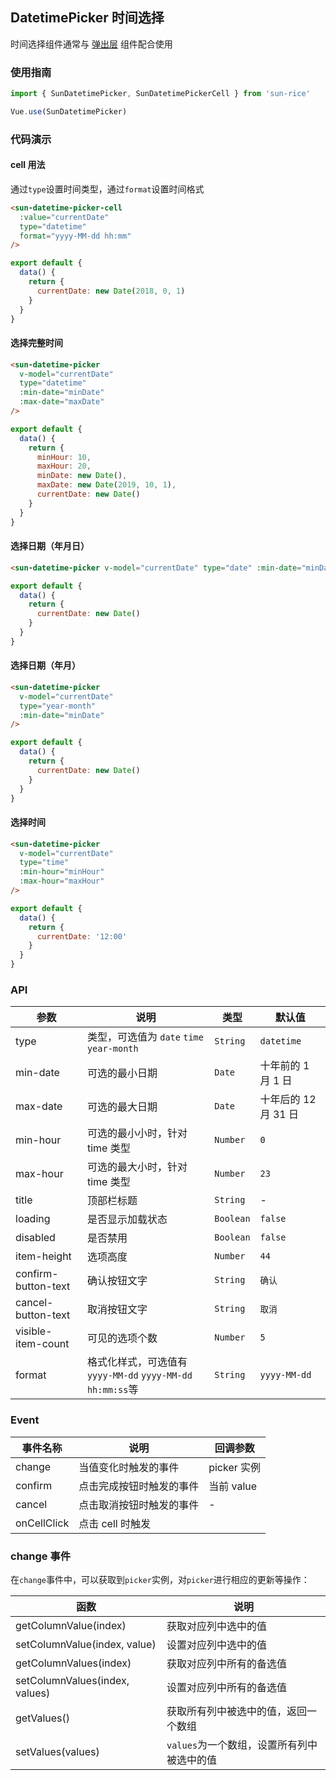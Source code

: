 ## DatetimePicker 时间选择

时间选择组件通常与 [弹出层](#/zh-CN/popup) 组件配合使用

### 使用指南

```javascript
import { SunDatetimePicker, SunDatetimePickerCell } from 'sun-rice'

Vue.use(SunDatetimePicker)
```

### 代码演示

#### cell 用法

通过`type`设置时间类型，通过`format`设置时间格式

```html
<sun-datetime-picker-cell
  :value="currentDate"
  type="datetime"
  format="yyyy-MM-dd hh:mm"
/>
```

```javascript
export default {
  data() {
    return {
      currentDate: new Date(2018, 0, 1)
    }
  }
}
```

#### 选择完整时间

```html
<sun-datetime-picker
  v-model="currentDate"
  type="datetime"
  :min-date="minDate"
  :max-date="maxDate"
/>
```

```javascript
export default {
  data() {
    return {
      minHour: 10,
      maxHour: 20,
      minDate: new Date(),
      maxDate: new Date(2019, 10, 1),
      currentDate: new Date()
    }
  }
}
```

#### 选择日期（年月日）

```html
<sun-datetime-picker v-model="currentDate" type="date" :min-date="minDate" />
```

```js
export default {
  data() {
    return {
      currentDate: new Date()
    }
  }
}
```

#### 选择日期（年月）

```html
<sun-datetime-picker
  v-model="currentDate"
  type="year-month"
  :min-date="minDate"
/>
```

```js
export default {
  data() {
    return {
      currentDate: new Date()
    }
  }
}
```

#### 选择时间

```html
<sun-datetime-picker
  v-model="currentDate"
  type="time"
  :min-hour="minHour"
  :max-hour="maxHour"
/>
```

```js
export default {
  data() {
    return {
      currentDate: '12:00'
    }
  }
}
```

### API

| 参数                | 说明                                                     | 类型      | 默认值               |
| ------------------- | -------------------------------------------------------- | --------- | -------------------- |
| type                | 类型，可选值为 `date` `time` `year-month`                | `String`  | `datetime`           |
| min-date            | 可选的最小日期                                           | `Date`    | 十年前的 1 月 1 日   |
| max-date            | 可选的最大日期                                           | `Date`    | 十年后的 12 月 31 日 |
| min-hour            | 可选的最小小时，针对 time 类型                           | `Number`  | `0`                  |
| max-hour            | 可选的最大小时，针对 time 类型                           | `Number`  | `23`                 |
| title               | 顶部栏标题                                               | `String`  | -                    |
| loading             | 是否显示加载状态                                         | `Boolean` | `false`              |
| disabled            | 是否禁用                                                 | `Boolean` | `false`              |
| item-height         | 选项高度                                                 | `Number`  | `44`                 |
| confirm-button-text | 确认按钮文字                                             | `String`  | `确认`               |
| cancel-button-text  | 取消按钮文字                                             | `String`  | `取消`               |
| visible-item-count  | 可见的选项个数                                           | `Number`  | `5`                  |
| format              | 格式化样式，可选值有`yyyy-MM-dd` `yyyy-MM-dd hh:mm:ss`等 | `String`  | `yyyy-MM-dd`         |

### Event

| 事件名称 | 说明                     | 回调参数    |
| -------- | ------------------------ | ----------- |
| change   | 当值变化时触发的事件     | picker 实例 |
| confirm  | 点击完成按钮时触发的事件 | 当前 value  |
| cancel   | 点击取消按钮时触发的事件 | -           |
| onCellClick | 点击 cell 时触发   |            |

### change 事件

在`change`事件中，可以获取到`picker`实例，对`picker`进行相应的更新等操作：

| 函数                           | 说明                                       |
| ------------------------------ | ------------------------------------------ |
| getColumnValue(index)          | 获取对应列中选中的值                       |
| setColumnValue(index, value)   | 设置对应列中选中的值                       |
| getColumnValues(index)         | 获取对应列中所有的备选值                   |
| setColumnValues(index, values) | 设置对应列中所有的备选值                   |
| getValues()                    | 获取所有列中被选中的值，返回一个数组       |
| setValues(values)              | `values`为一个数组，设置所有列中被选中的值 |
